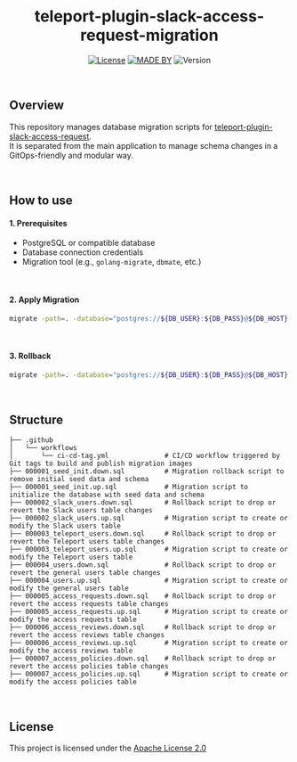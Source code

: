 <div align=center>

# teleport-plugin-slack-access-request-migration

[![License](https://img.shields.io/badge/License-Apache%202.0-%234b5563.svg?style=flat-square)](https://www.apache.org/licenses/LICENSE-2.0)
[![MADE BY](https://img.shields.io/badge/made%20by-teletwoboy-informational?style=flat-square)](https://github.com/teletwoboy)
![Version](https://img.shields.io/badge/golang--migrate-v4.17.0-success?style=flat-square)

</div>

<br>

## Overview
This repository manages database migration scripts for [teleport-plugin-slack-access-request](https://github.com/teletwoboy/teleport-plugin-slack-access-request). <br>
It is separated from the main application to manage schema changes in a GitOps-friendly and modular way.

<br>

## How to use

#### 1. Prerequisites
- PostgreSQL or compatible database
- Database connection credentials
- Migration tool (e.g., `golang-migrate`, `dbmate`, etc.)

<br>

#### 2. Apply Migration
```bash
migrate -path=. -database="postgres://${DB_USER}:${DB_PASS}@${DB_HOST}:${DB_PORT}/${DB_NAME}?sslmode=disable" up
```

<br>

#### 3. Rollback
```bash
migrate -path=. -database="postgres://${DB_USER}:${DB_PASS}@${DB_HOST}:${DB_PORT}/${DB_NAME}?sslmode=disable" down
```

<br>

## Structure
```
├── .github
│   └── workflows
│       └── ci-cd-tag.yml              # CI/CD workflow triggered by Git tags to build and publish migration images
├── 000001_seed_init.down.sql          # Migration rollback script to remove initial seed data and schema
├── 000001_seed_init.up.sql            # Migration script to initialize the database with seed data and schema
├── 000002_slack_users.down.sql        # Rollback script to drop or revert the Slack users table changes
├── 000002_slack_users.up.sql          # Migration script to create or modify the Slack users table
├── 000003_teleport_users.down.sql     # Rollback script to drop or revert the Teleport users table changes
├── 000003_teleport_users.up.sql       # Migration script to create or modify the Teleport users table
├── 000004_users.down.sql              # Rollback script to drop or revert the general users table changes
├── 000004_users.up.sql                # Migration script to create or modify the general users table
├── 000005_access_requests.down.sql    # Rollback script to drop or revert the access requests table changes
├── 000005_access_requests.up.sql      # Migration script to create or modify the access requests table
├── 000006_access_reviews.down.sql     # Rollback script to drop or revert the access reviews table changes
├── 000006_access_reviews.up.sql       # Migration script to create or modify the access reviews table
├── 000007_access_policies.down.sql    # Rollback script to drop or revert the access policies table changes
├── 000007_access_policies.up.sql      # Migration script to create or modify the access policies table
```

<br>

## License

This project is licensed under the [Apache License 2.0](LICENSE)
